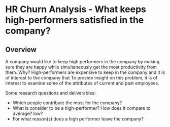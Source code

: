 # HR Churn Analysis - What keeps high-performers satisfied in the company?

## Overview
A company would like to keep high performers in the company by making sure they are happy while simultaneously get the most productivity from them. Why? High-performers are expensive to keep in the company and it is of interest to the company that To provide insight on this problem, it is of interest to examine some of the attributes of current and past employees. 

Some research questions and deliverables:
* Which people contribute the most for the company?
* What is consider to be a high-performer? How does it compare to average? low?
* For what reason(s) does a high performer leave the company?
